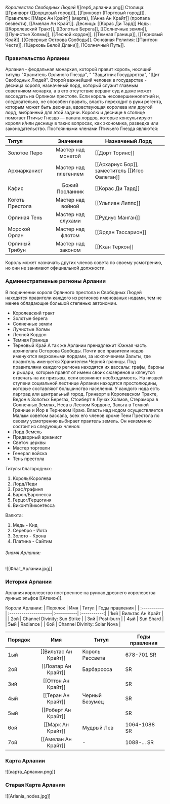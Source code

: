 *Королевство Свободных Людей*
![[герб_арлании.png]]
Столица:  [[Гринворт (Дворцовый город)]],  [[Гринворт (Портовый город)]].
Правители: [[Марк Ан Крайт]] (мертв), [[Анна Ан Крайт]] (пропала безвести), [[Амелан Ан Крайт]].
Десница: [[Корас Ди Тард]]
Ноды: [[Королевский Тракт]], [[Золотые Берега]], [[Солнечные земли]], [[Лучистые Холмы]], [[Лесной кордон]], [[Темная Граница]], [[Терновый Край]], [[Северные Острова Свободы]].
Основная Религия: [[Пантеон Чести]], [[Церковь Белой Длани]], [[Солнечный Путь]].
### Правительство Арлании
Арлания - феодальная монархия, которой правит король, носящий титулы "Хранитель Орлиного Гнезда", " "Защитник Государства", "Щит Свободных Людей". Второй важнейший человек в государстве - десница короля, назначеный лорд, который служит главным советником монарха, а в его отсутствие вершит суд и даже может восседать на Орлином престоле. Если король несовершеннолетний и, следовательно, не способен править, власть переходит в руки регента, которым может быть десница, вдовствующая королева или другой лорд, выбранный для этой задачи. 
Королю и деснице в столице помогает Птичье Гнездо — палата лордов, которые консультируют короля и/или десницу в таких вопросах, как экономика, разведка или законодательство. Постоянными членами Птичьего Гнезда являются:

| Титул           |       Значение       | Назначеный Лорд                                |
| :-------------- | :------------------: | ---------------------------------------------- |
| Золотое Перо    |  Мастер над монетой  | [[Дорт Торинс]]                                |
| Архиарканист    | Мастер над плетением | [[Архариус Бор]], заместитель [[Игео Фалетан]] |
| Кафис           |   Божий Посланник    | [[Корас Ди Тард]]                              |
| Коготь Престола |  Мастер над войной   | [[Ульпиан Липпс]]                              |
| Орлиная Тень    |  Мастер над слухами  | [[Рудиус Манган]]                              |
| Морской Орлан   |  Мастер над флотом   | [[Эрдан Тассарион]]                            |
| Орлиный Трибун  |  Мастер над законом  | [[Кхан Теркон]]                                |

Король может назначать других членов совета по своему усмотрению, но они не занимают официальной должности.

### Административные регионы Арлании
В подчинении короля Орлиного престола и Свободных Людей находятся правители каждого из регионов именованых нодами, тем не менее обладающие большой степенью автономии. 
- Королевский тракт 
- Золотые берега 
- Солнечные земли
- Лучистые Холмы
- Лесной Кордон
- Темная Граница
- Терновый Край
А так же Арлании пренадлежит Южная часть архипелага Осторова Свободы. Почти все правители нодов именуются верховными лордами, за исключением Зальты, где правитель именуется Хранителем Черной границы. Под правителями каждого региона находятся их вассалы: графы, бароны и рыцари, которые правят от имени своих сюзеренов и клянутся отвечать на их призывы, если возникнет необходимость. На низшей ступени социальной лестнице Арлании находятся простолюдины, которые составляют большинство населения.
У каждого нода есть ларград или центральный город. Гринворт в Королевском Тракте, Ведон в Золотых Берегах, Стоиберт в Лучах Холмов, Стерамора в Солнечных Землях, Неса в Лесном Кордоне, Зальта в Темной Границе и Йор в Терновом Краю.
Власть над нодом осуществляется Малым советом вассала, всех его членов кроме Тени Престола по своему усмотрению выбирает праитель земель. Он неизменно состоит из следующих членов:
- Лорд Земель 
- Придворный арканист
- Светоч церквы
- Мастер торговли 
- Генерал войска 
- Тень престола 

Титулы благородных: 
1. Король/Королева
2. Лорд/Леди
3. Граф/графиня
4. Барон/Баронесса
5. Герцог/Герцогиня 
6. Виконт/Виконтесса

Валюта:
1. Медь - Кид
2. Серебро - Йота
3. Золото - Крона
4. Платина - Сайтим 

###### Знамя Арлании:
![[Флаг_Арлании.jpg]]

### История Арлании
Арлания королевство построенное на руинах древнего королевства лунных эльфов [[Атеион]].

Короли Арлании:
| Порялок      |     Имя               | Титул      | Годы правления |
| :----------- | :---------------------|:-----------| :-----------:|
| 1ый          | Вильтас Ан Крайт      |            | 
| 2ой          |                      Channel Divinity: Sun Strike                            |
| 3ий          |                                Post-burn                                     |
| 4ый          |                                Sun Shard                                     |
| 5ый          |                                Radiance                                      |
| 6ой          |                      Channel Divinity: Solar Nova                            |


| Порядок |         Имя          | Титул           | Годы правления |
| :------ | :------------------: | --------------- | -------------- |
| 1ый     | [[Вильтас Ан Крайт]] | Король Рассвета | 678-701 SR     |
| 2ой     | [[Лоатар Ан Крайт]]  | Барбаросса      | SR             |
| 3ий     |  [[Оттон Ан Крайт]]  |                 | SR             |
| 4ый     |  [[Теран Ан Крайт]]  | Черный Безумец  | SR             |
| 5ый     | [[Роберт Ан Крайт]]  |                 | SR             |
| 6ой     |  [[Марк Ан Крайт]]   | Мудрый Лев      | 1064-1088 SR   |
| 7ой     | [[Амелан Ан Крайт]]  | -               | 1088-... SR    |

### Карта Арлании
![[карта_Арлании.png]]
### Старая Карта Арлании
![[Arlania_nodes.jpg]]
